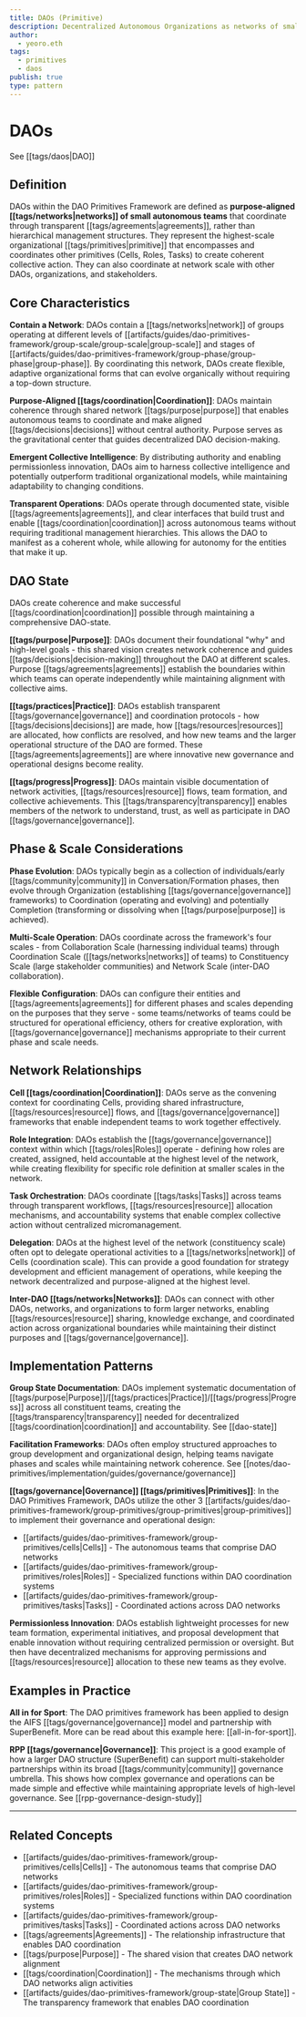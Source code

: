 ```yaml
---
title: DAOs (Primitive)
description: Decentralized Autonomous Organizations as networks of small autonomous teams
author:
  - yeoro.eth
tags:
  - primitives
  - daos
publish: true
type: pattern
---
```


# DAOs

See [[tags/daos|DAO]]

## Definition

DAOs within the DAO Primitives Framework are defined as **purpose-aligned [[tags/networks|networks]] of small autonomous teams** that coordinate through transparent [[tags/agreements|agreements]], rather than hierarchical management structures. They represent the highest-scale organizational [[tags/primitives|primitive]] that encompasses and coordinates other primitives (Cells, Roles, Tasks) to create coherent collective action. They can also coordinate at network scale with other DAOs, organizations, and stakeholders.

## Core Characteristics

**Contain a Network**: DAOs contain a [[tags/networks|network]] of groups operating at different levels of [[artifacts/guides/dao-primitives-framework/group-scale/group-scale|group-scale]] and stages of [[artifacts/guides/dao-primitives-framework/group-phase/group-phase|group-phase]]. By coordinating this network, DAOs create flexible, adaptive organizational forms that can evolve organically without requiring a top-down structure.

**Purpose-Aligned [[tags/coordination|Coordination]]**: DAOs maintain coherence through shared network [[tags/purpose|purpose]] that enables autonomous teams to coordinate and make aligned [[tags/decisions|decisions]] without central authority. Purpose serves as the gravitational center that guides decentralized DAO decision-making.

**Emergent Collective Intelligence**: By distributing authority and enabling permissionless innovation, DAOs aim to harness collective intelligence and potentially outperform traditional organizational models, while maintaining adaptability to changing conditions.

**Transparent Operations**: DAOs operate through documented state, visible [[tags/agreements|agreements]], and clear interfaces that build trust and enable [[tags/coordination|coordination]] across autonomous teams without requiring traditional management hierarchies. This allows the DAO to manifest as a coherent whole, while allowing for autonomy for the entities that make it up.

## DAO State

DAOs create coherence and make successful [[tags/coordination|coordination]] possible through maintaining a comprehensive DAO-state.

**[[tags/purpose|Purpose]]**: DAOs document their foundational "why" and high-level goals - this shared vision creates network coherence and guides [[tags/decisions|decision-making]] throughout the DAO at different scales. Purpose [[tags/agreements|agreements]] establish the boundaries within which teams can operate independently while maintaining alignment with collective aims.

**[[tags/practices|Practice]]**: DAOs establish transparent [[tags/governance|governance]] and coordination protocols - how [[tags/decisions|decisions]] are made, how [[tags/resources|resources]] are allocated, how conflicts are resolved, and how new teams and the larger operational structure of the DAO are formed. These [[tags/agreements|agreements]] are where innovative new governance and operational designs become reality.

**[[tags/progress|Progress]]**: DAOs maintain visible documentation of network activities, [[tags/resources|resource]] flows, team formation, and collective achievements. This [[tags/transparency|transparency]] enables members of the network to understand, trust, as well as participate in DAO [[tags/governance|governance]].

## Phase & Scale Considerations

**Phase Evolution**: DAOs typically begin as a collection of individuals/early [[tags/community|community]] in Conversation/Formation phases, then evolve through Organization (establishing [[tags/governance|governance]] frameworks) to Coordination (operating and evolving) and potentially Completion (transforming or dissolving when [[tags/purpose|purpose]] is achieved).

**Multi-Scale Operation**: DAOs coordinate across the framework's four scales - from Collaboration Scale (harnessing individual teams) through Coordination Scale ([[tags/networks|networks]] of teams) to Constituency Scale (large stakeholder communities) and Network Scale (inter-DAO collaboration).

**Flexible Configuration**: DAOs can configure their entities and [[tags/agreements|agreements]] for different phases and scales depending on the purposes that they serve - some teams/networks of teams could be structured for operational efficiency, others for creative exploration, with [[tags/governance|governance]] mechanisms appropriate to their current phase and scale needs.

## Network Relationships

**Cell [[tags/coordination|Coordination]]**: DAOs serve as the convening context for coordinating Cells, providing shared infrastructure, [[tags/resources|resource]] flows, and [[tags/governance|governance]] frameworks that enable independent teams to work together effectively.

**Role Integration**: DAOs establish the [[tags/governance|governance]] context within which [[tags/roles|Roles]] operate - defining how roles are created, assigned, held accountable at the highest level of the network, while creating flexibility for specific role definition at smaller scales in the network.

**Task Orchestration**: DAOs coordinate [[tags/tasks|Tasks]] across teams through transparent workflows, [[tags/resources|resource]] allocation mechanisms, and accountability systems that enable complex collective action without centralized micromanagement.

**Delegation**: DAOs at the highest level of the network (constituency scale) often opt to delegate operational activities to a [[tags/networks|network]] of Cells (coordination scale). This can provide a good foundation for strategy development and efficient management of operations, while keeping the network decentralized and purpose-aligned at the highest level.

**Inter-DAO [[tags/networks|Networks]]**: DAOs can connect with other DAOs, networks, and organizations to form larger networks, enabling [[tags/resources|resource]] sharing, knowledge exchange, and coordinated action across organizational boundaries while maintaining their distinct purposes and [[tags/governance|governance]].

## Implementation Patterns

**Group State Documentation**: DAOs implement systematic documentation of [[tags/purpose|Purpose]]/[[tags/practices|Practice]]/[[tags/progress|Progress]] across all constituent teams, creating the [[tags/transparency|transparency]] needed for decentralized [[tags/coordination|coordination]] and accountability. See [[dao-state]]

**Facilitation Frameworks**: DAOs often employ structured approaches to group development and organizational design, helping teams navigate phases and scales while maintaining network coherence. See [[notes/dao-primitives/implementation/guides/governance/governance]]

**[[tags/governance|Governance]] [[tags/primitives|Primitives]]**: In the DAO Primitives Framework, DAOs utilize the other 3 [[artifacts/guides/dao-primitives-framework/group-primitives/group-primitives|group-primitives]] to implement their governance and operational design:

- [[artifacts/guides/dao-primitives-framework/group-primitives/cells|Cells]] - The autonomous teams that comprise DAO networks
- [[artifacts/guides/dao-primitives-framework/group-primitives/roles|Roles]] - Specialized functions within DAO coordination systems
- [[artifacts/guides/dao-primitives-framework/group-primitives/tasks|Tasks]] - Coordinated actions across DAO networks

**Permissionless Innovation**: DAOs establish lightweight processes for new team formation, experimental initiatives, and proposal development that enable innovation without requiring centralized permission or oversight. But then have decentralized mechanisms for approving permissions and [[tags/resources|resource]] allocation to these new teams as they evolve.

## Examples in Practice

**All in for Sport**: The DAO primitives framework has been applied to design the AIFS [[tags/governance|governance]] model and partnership with SuperBenefit. More can be read about this example here: [[all-in-for-sport]].

**RPP [[tags/governance|Governance]]**: This project is a good example of how a larger DAO structure (SuperBenefit) can support multi-stakeholder partnerships within its broad [[tags/community|community]] governance umbrella. This shows how complex governance and operations can be made simple and effective while maintaining appropriate levels of high-level governance. See [[rpp-governance-design-study]]

---

## Related Concepts

- [[artifacts/guides/dao-primitives-framework/group-primitives/cells|Cells]] - The autonomous teams that comprise DAO networks
- [[artifacts/guides/dao-primitives-framework/group-primitives/roles|Roles]] - Specialized functions within DAO coordination systems
- [[artifacts/guides/dao-primitives-framework/group-primitives/tasks|Tasks]] - Coordinated actions across DAO networks
- [[tags/agreements|Agreements]] - The relationship infrastructure that enables DAO coordination
- [[tags/purpose|Purpose]] - The shared vision that creates DAO network alignment
- [[tags/coordination|Coordination]] - The mechanisms through which DAO networks align activities
- [[artifacts/guides/dao-primitives-framework/group-state|Group State]] - The transparency framework that enables DAO coordination








